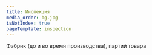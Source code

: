 ```yaml
---
title: Инспекция
media_order: bg.jpg
isNotIndex: true
pageTemplate: inspection
---
```


Фабрик (до и во время производства), партий товара